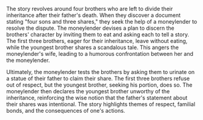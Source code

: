 The story revolves around four brothers who are left to divide their inheritance after their father's death. When they discover a document stating "four sons and three shares," they seek the help of a moneylender to resolve the dispute. The moneylender devises a plan to discern the brothers' character by inviting them to eat and asking each to tell a story. The first three brothers, eager for their inheritance, leave without eating, while the youngest brother shares a scandalous tale. This angers the moneylender's wife, leading to a humorous confrontation between her and the moneylender.

Ultimately, the moneylender tests the brothers by asking them to urinate on a statue of their father to claim their share. The first three brothers refuse out of respect, but the youngest brother, seeking his portion, does so. The moneylender then declares the youngest brother unworthy of the inheritance, reinforcing the wise notion that the father's statement about their shares was intentional. The story highlights themes of respect, familial bonds, and the consequences of one's actions.
